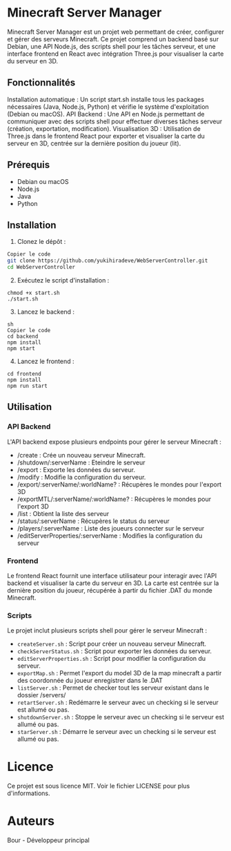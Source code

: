# Minecraft Server Manager

Minecraft Server Manager est un projet web permettant de créer, configurer et gérer des serveurs Minecraft. Ce projet comprend un backend basé sur Debian, une API Node.js, des scripts shell pour les tâches serveur, et une interface frontend en React avec intégration Three.js pour visualiser la carte du serveur en 3D.

## Fonctionnalités
Installation automatique : Un script start.sh installe tous les packages nécessaires (Java, Node.js, Python) et vérifie le système d'exploitation (Debian ou macOS).
API Backend : Une API en Node.js permettant de communiquer avec des scripts shell pour effectuer diverses tâches serveur (création, exportation, modification).
Visualisation 3D : Utilisation de Three.js dans le frontend React pour exporter et visualiser la carte du serveur en 3D, centrée sur la dernière position du joueur (lit).

## Prérequis
* Debian ou macOS
* Node.js
* Java
* Python
## Installation

1. Clonez le dépôt :

``` sh
Copier le code
git clone https://github.com/yukihiradeve/WebServerController.git
cd WebServerController
```

2. Exécutez le script d'installation : 
```
chmod +x start.sh
./start.sh
```
3. Lancez le backend :
```
sh
Copier le code
cd backend
npm install
npm start
```
4. Lancez le frontend :
```
cd frontend
npm install
npm run start
```
## Utilisation
### API Backend
L'API backend expose plusieurs endpoints pour gérer le serveur Minecraft :

* /create : Crée un nouveau serveur Minecraft.
* /shutdown/:serverName : Eteindre le serveur
* /export : Exporte les données du serveur.
* /modify : Modifie la configuration du serveur.
* /export/:serverName/:worldName? : Récupères le mondes pour l'export 3D
* /exportMTL/:serverName/:worldName? : Récupères le mondes pour l'export 3D
* /list : Obtient la liste des serveur
* /status/:serverName : Récupères le status du serveur
* /players/:serverName : Liste des joueurs connecter sur le serveur
* /editServerProperties/:serverName : Modifies la configuration du serveur

### Frontend
Le frontend React fournit une interface utilisateur pour interagir avec l'API backend et visualiser la carte du serveur en 3D. La carte est centrée sur la dernière position du joueur, récupérée à partir du fichier .DAT du monde Minecraft.

### Scripts
Le projet inclut plusieurs scripts shell pour gérer le serveur Minecraft :

* `createServer.sh` : Script pour créer un nouveau serveur Minecraft.
* `checkServerStatus.sh` : Script pour exporter les données du serveur.
* `editServerProperties.sh` : Script pour modifier la configuration du serveur.
* `exportMap.sh` : Permet l'export du model 3D de la map minecraft a partir des coordonnée du joueur enregistrer dans le .DAT
* `listServer.sh` : Permet de checker tout les serveur existant dans le dossier /servers/
* `retartServer.sh` : Redémarre le serveur avec un checking si le serveur est allumé ou pas. 
* `shutdownServer.sh` : Stoppe  le serveur avec un checking si le serveur est allumé ou pas. 
* `starServer.sh` : Démarre le serveur avec un checking si le serveur est allumé ou pas. 


# Licence
Ce projet est sous licence MIT. Voir le fichier LICENSE pour plus d'informations.

# Auteurs
Bour - Développeur principal
